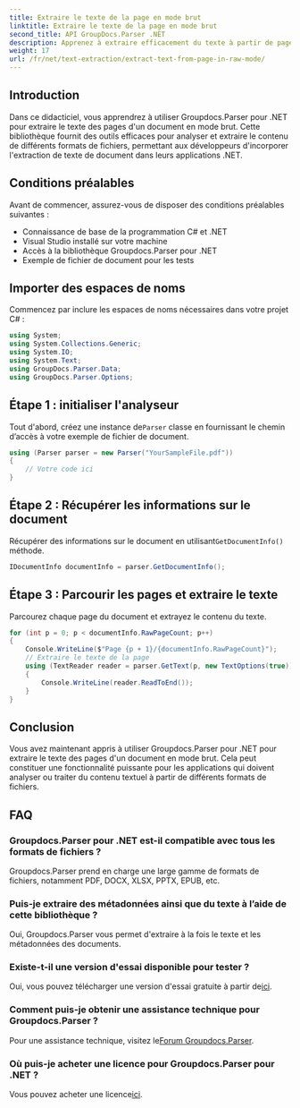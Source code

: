```yaml
---
title: Extraire le texte de la page en mode brut
linktitle: Extraire le texte de la page en mode brut
second_title: API GroupDocs.Parser .NET
description: Apprenez à extraire efficacement du texte à partir de pages de documents à l'aide de Groupdocs.Parser pour .NET dans ce didacticiel complet.
weight: 17
url: /fr/net/text-extraction/extract-text-from-page-in-raw-mode/
---
```

## Introduction
Dans ce didacticiel, vous apprendrez à utiliser Groupdocs.Parser pour .NET pour extraire le texte des pages d'un document en mode brut. Cette bibliothèque fournit des outils efficaces pour analyser et extraire le contenu de différents formats de fichiers, permettant aux développeurs d'incorporer l'extraction de texte de document dans leurs applications .NET.
## Conditions préalables
Avant de commencer, assurez-vous de disposer des conditions préalables suivantes :
- Connaissance de base de la programmation C# et .NET
- Visual Studio installé sur votre machine
- Accès à la bibliothèque Groupdocs.Parser pour .NET
- Exemple de fichier de document pour les tests

## Importer des espaces de noms
Commencez par inclure les espaces de noms nécessaires dans votre projet C# :
```csharp
using System;
using System.Collections.Generic;
using System.IO;
using System.Text;
using GroupDocs.Parser.Data;
using GroupDocs.Parser.Options;
```
## Étape 1 : initialiser l'analyseur
 Tout d'abord, créez une instance de`Parser` classe en fournissant le chemin d’accès à votre exemple de fichier de document.
```csharp
using (Parser parser = new Parser("YourSampleFile.pdf"))
{
    // Votre code ici
}
```
## Étape 2 : Récupérer les informations sur le document
 Récupérer des informations sur le document en utilisant`GetDocumentInfo()` méthode.
```csharp
IDocumentInfo documentInfo = parser.GetDocumentInfo();
```
## Étape 3 : Parcourir les pages et extraire le texte
Parcourez chaque page du document et extrayez le contenu du texte.
```csharp
for (int p = 0; p < documentInfo.RawPageCount; p++)
{
    Console.WriteLine($"Page {p + 1}/{documentInfo.RawPageCount}");
    // Extraire le texte de la page
    using (TextReader reader = parser.GetText(p, new TextOptions(true)))
    {
        Console.WriteLine(reader.ReadToEnd());
    }
}
```

## Conclusion
Vous avez maintenant appris à utiliser Groupdocs.Parser pour .NET pour extraire le texte des pages d'un document en mode brut. Cela peut constituer une fonctionnalité puissante pour les applications qui doivent analyser ou traiter du contenu textuel à partir de différents formats de fichiers.

## FAQ
### Groupdocs.Parser pour .NET est-il compatible avec tous les formats de fichiers ?
Groupdocs.Parser prend en charge une large gamme de formats de fichiers, notamment PDF, DOCX, XLSX, PPTX, EPUB, etc.
### Puis-je extraire des métadonnées ainsi que du texte à l’aide de cette bibliothèque ?
Oui, Groupdocs.Parser vous permet d'extraire à la fois le texte et les métadonnées des documents.
### Existe-t-il une version d'essai disponible pour tester ?
 Oui, vous pouvez télécharger une version d'essai gratuite à partir de[ici](https://releases.groupdocs.com/).
### Comment puis-je obtenir une assistance technique pour Groupdocs.Parser ?
 Pour une assistance technique, visitez le[Forum Groupdocs.Parser](https://forum.groupdocs.com/c/parser/17).
### Où puis-je acheter une licence pour Groupdocs.Parser pour .NET ?
 Vous pouvez acheter une licence[ici](https://purchase.groupdocs.com/buy).